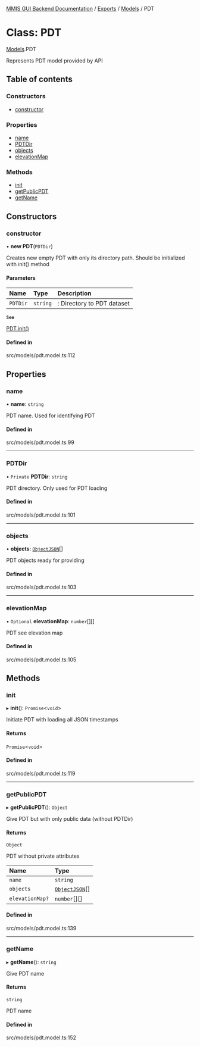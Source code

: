 [MMIS GUI Backend Documentation](../README.md) / [Exports](../modules.md) / [Models](../modules/Models.md) / PDT

# Class: PDT

[Models](../modules/Models.md).PDT

Represents PDT model provided by API

## Table of contents

### Constructors

-   [constructor](Models.PDT.md#constructor)

### Properties

-   [name](Models.PDT.md#name)
-   [PDTDir](Models.PDT.md#pdtdir)
-   [objects](Models.PDT.md#objects)
-   [elevationMap](Models.PDT.md#elevationmap)

### Methods

-   [init](Models.PDT.md#init)
-   [getPublicPDT](Models.PDT.md#getpublicpdt)
-   [getName](Models.PDT.md#getname)

## Constructors

### constructor

• **new PDT**(`PDTDir`)

Creates new empty PDT with only its directory path. Should be initialized with init() method

#### Parameters

| Name     | Type     | Description                |
| :------- | :------- | :------------------------- |
| `PDTDir` | `string` | : Directory to PDT dataset |

**`See`**

[PDT.init()](Models.PDT.md#init)

#### Defined in

src/models/pdt.model.ts:112

## Properties

### name

• **name**: `string`

PDT name. Used for identifying PDT

#### Defined in

src/models/pdt.model.ts:99

---

### PDTDir

• `Private` **PDTDir**: `string`

PDT directory. Only used for PDT loading

#### Defined in

src/models/pdt.model.ts:101

---

### objects

• **objects**: [`ObjectJSON`](../modules/Types.Objects.md#objectjson)[]

PDT objects ready for providing

#### Defined in

src/models/pdt.model.ts:103

---

### elevationMap

• `Optional` **elevationMap**: `number`[][]

PDT see elevation map

#### Defined in

src/models/pdt.model.ts:105

## Methods

### init

▸ **init**(): `Promise`<`void`\>

Initiate PDT with loading all JSON timestamps

#### Returns

`Promise`<`void`\>

#### Defined in

src/models/pdt.model.ts:119

---

### getPublicPDT

▸ **getPublicPDT**(): `Object`

Give PDT but with only public data (without PDTDir)

#### Returns

`Object`

PDT without private attributes

| Name            | Type                                                     |
| :-------------- | :------------------------------------------------------- |
| `name`          | `string`                                                 |
| `objects`       | [`ObjectJSON`](../modules/Types.Objects.md#objectjson)[] |
| `elevationMap?` | `number`[][]                                             |

#### Defined in

src/models/pdt.model.ts:139

---

### getName

▸ **getName**(): `string`

Give PDT name

#### Returns

`string`

PDT name

#### Defined in

src/models/pdt.model.ts:152
